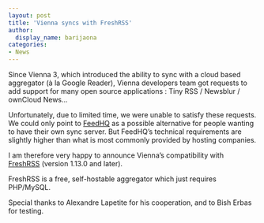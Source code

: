 ```yaml
---
layout: post
title: 'Vienna syncs with FreshRSS'
author:
  display_name: barijaona
categories:
- News
---
```

Since Vienna 3, which introduced the ability to sync with a cloud based aggregator (à la Google Reader), Vienna developers team got requests to add support for many open source applications : Tiny RSS / Newsblur / ownCloud News…

Unfortunately, due to limited time, we were unable to satisfy these requests. We could only point to [FeedHQ](https://github.com/feedhq/feedhq) as a possible alternative for people wanting to have their own sync server. But FeedHQ’s technical requirements are slightly higher than what is most commonly provided by hosting companies.

I am therefore very happy to announce Vienna’s compatibility with [FreshRSS](https://freshrss.org) (version 1.13.0 and later).

FreshRSS is a free, self-hostable aggregator which just requires PHP/MySQL.

Special thanks to Alexandre Lapetite for his cooperation, and to Bish Erbas for testing.